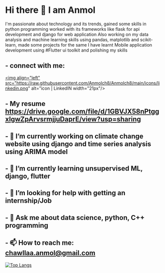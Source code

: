 #            Hi there 👋 I am Anmol
I'm passionate about technology and its trends, gained some skills in python programming worked with its frameworks like flask 
for api development and django for web application
Also working on my data analysis and machine learning skills using pandas, matplotlib and scikit-learn, made some projects for the same 
I have learnt Mobile application development using #Flutter ui toolkit and polishing my skills
## - connect with me:
<a href="https://www.linkedin.com/in/anmol-chawla-5577a21b7/"> <img align="left" src="https://raw.githubusercontent.com/Anmolch8/Anmolch8/main/icons/linkedin.png" alt=”icon | LinkedIN width="21px"/></a>
## - My resume https://drive.google.com/file/d/1GBVJX58nPtggxIgwZpArvsrmjjuDaprE/view?usp=sharing
## - 🔭 I’m currently working on climate change website using django and time series analysis using ARIMA model
## - 🌱 I’m currently learning unsupervised ML, django, flutter
## - 🤔 I’m looking for help with getting an internship/Job 
## - 💬 Ask me about data science, python, C++ programming 
## - 📫 How to reach me: chawllaa.anmol@gmail.com

[![Top Langs](https://github-readme-stats.vercel.app/api/top-langs/?username=Anmolch8&layout=compact)](https://github.com/Anmolch8)

